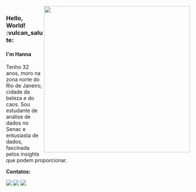 <img align="right" src="https://github.com/HannaJacob/HannaJacob/assets/144841827/7d5bf84b-4c24-4e93-9e02-6420e084d3b2" max-width="400px" width="400px" align="right">
<h3 align="left"> Hello, World! :vulcan_salute:</h3> 
<h4>I'm Hanna</h4>

Tenho 32 anos, moro na zona norte do Rio de Janeiro, cidade da beleza e do caos. Sou estudante de análise de dados no Senac e entusiasta de dados, fascinada pelos insights que podem proporcionar.

<p align="left">
 <strong>Contatos:<strong>
</p>
</p>
<p align="left">
<a href="https://instagram.com/hannajacob/" target="_blank"><img src="https://img.shields.io/badge/-Instagram-black?style=for-the-badge&logo=instagram&logoColor=white" target="_blank"></a>
<a href = "mailto:hnjacobm@gmail.com"><img src="https://img.shields.io/badge/-Gmail-black?style=for-the-badge&logo=gmail&logoColor=white" target="_blank"></a>
<a href="https://www.linkedin.com/in/hanna-jacob-de-moraes-b3bb85246/" target="_blank"><img src="https://img.shields.io/badge/-LinkedIn-black?style=for-the-badge&logo=linkedin&logoColor=white" target="_blank"></a>
</p>

